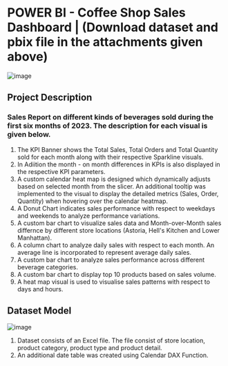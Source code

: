 # POWER BI - Coffee Shop Sales Dashboard | (Download dataset and pbix file in the attachments given above)
![image](https://github.com/user-attachments/assets/24c7af91-f196-4f47-aab9-ae6e37cf9907)


## Project Description
### Sales Report on different kinds of beverages sold during the first six months of 2023. The description for each visual is given below.


1. The KPI Banner shows the Total Sales, Total Orders and Total Quantity sold for each month along with their respective Sparkline visuals.
2. In Adiition the month - on month differences in KPIs is also displayed in the respective KPI parameters.
3. A custom calendar heat map is designed which dynamically adjusts based on selected month from the slicer. An additional tooltip was implemented to the visual to display the detailed metrics (Sales, Order, Quantity) when hovering over the calendar heatmap.
4. A Donut Chart indicates sales performance with respect to weekdays and weekends to analyze performance variations.
5. A custom bar chart to visualize sales data and Month-over-Month sales differnce by different store locations (Astoria, Hell's Kitchen and Lower Manhattan).
6. A column chart to analyze daily sales with respect to each month. An average line is incorporated to represent average daily sales.
7. A custom bar chart to analyze sales performance across different beverage categories.
8. A custom bar chart to display top 10 products based on sales volume.
9. A heat map visual is used to visualise sales patterns with respect to days and hours. 

## Dataset Model
![image](https://github.com/user-attachments/assets/e59b0b78-7a82-4150-866c-5f396f694036)

1. Dataset consists of an Excel file. The file consist of store location, product category, product type and product detail.
2. An additional date table was created using Calendar DAX Function.
